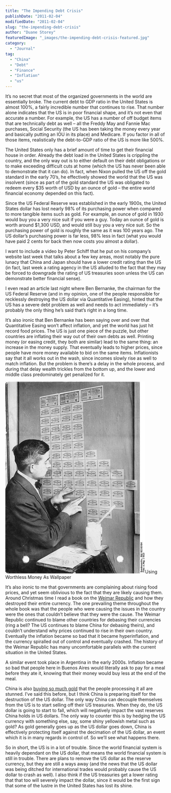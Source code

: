 ```yaml
---
title: "The Impending Debt Crisis"
publishDate: "2011-02-04"
modifiedDate: "2011-02-04"
slug: "the-impending-debt-crisis"
author: "Duane Storey"
featuredImage: "_images/the-impending-debt-crisis-featured.jpg"
category:
  - "Journal"
tag:
  - "China"
  - "Debt"
  - "Finance"
  - "Inflation"
  - "us"
---
```


It’s no secret that most of the organized governments in the world are essentially broke. The current debt to GDP ratio in the United States is almost 100%, a fairly incredible number that continues to rise. That number alone indicates that the US is in poor financial shape, and it’s not even that accurate a number. For example, the US has a number of off budget items that are technically debt as well – all the Freddy May and Fannie Mac purchases, Social Security (the US has been taking the money every year and basically putting an IOU in its place) and Medicare. If you factor in all of those items, realistically the debt-to-GDP ratio of the US is more like 500%.

The United States only has a brief amount of time to get their financial house in order. Already the debt load in the United States is crippling the country, and the only way out is to either default on their debt obligations or to make exceeding difficult cuts at home (which the US has never been able to demonstrate that it can do). In fact, when Nixon pulled the US off the gold standard in the early 70’s, he effectively showed the world that the US was insolvent (since as part of the gold standard the US was obligated to redeem every $35 worth of USD by an ounce of gold – the entire world financial economy depended on this fact).

Since the US Federal Reserve was established in the early 1900s, the United States dollar has lost nearly 98% of its purchasing power when compared to more tangible items such as gold. For example, an ounce of gold in 1930 would buy you a very nice suit if you were a guy. Today an ounce of gold is worth around $1,300 USD, and would still buy you a very nice suit. So the purchasing power of gold is roughly the same as it was 100 years ago. The US dollar’s purchasing power is far less, 98% less in fact (what you would have paid 2 cents for back then now costs you almost a dollar).

I want to include a video by Peter Schiff that he put on his company’s website last week that talks about a few key areas, most notably the pure lunacy that China and Japan should have a lower credit rating than the US (in fact, last week a rating agency in the US alluded to the fact that they may be forced to downgrade the rating of US treasuries soon unless the US can demonstrate better financial sense).

I even read an article last night where Ben Bernanke, the chairman for the US Federal Reserve (and in my opinion, one of the people responsible for recklessly destroying the US dollar via Quantitative Easing), hinted that the US has a severe debt problem as well and needs to act immediately – it’s probably the only thing he’s said that’s right in a long time.

It’s also ironic that Ben Bernanke has been saying over and over that Quantitative Easing won’t affect inflation, and yet the world has just hit record food prices. The US is just one piece of the puzzle, but other countries are inflating their way out of their own debts as well. Printing money (or easing credit, they both are similar) lead to the same thing: an increase in the money supply. That eventually leads to higher prices, since people have more money available to bid on the same items. Inflationists say that it all works out in the wash, since incomes slowly rise as well to match inflation. But the problem is there’s a delay in the whole process, and during that delay wealth trickles from the bottom up, and the lower and middle class predominately get penalized for it.

[![](_images/the-impending-debt-crisis-1.jpg)](http://www.migratorynerd.com/wordpress/wp-content/uploads/2011/02/438px-Bundesarchiv_Bild_102-00104_Inflation_Tapezieren_mit_Geldscheinen.jpg)Using Worthless Money As Wallpaper



It’s also ironic to me that governments are complaining about rising food prices, and yet seem oblivious to the fact that they are likely causing them. Around Christmas time I read a book on the [Weimar Republic](http://en.wikipedia.org/wiki/Inflation_in_the_Weimar_Republic) and how they destroyed their entire currency. The one prevailing theme throughout the whole book was that the people who were causing the issues in the country were the ones that couldn’t believe that they were the cause. The Weimar Republic continued to blame other countries for debasing their currencies (ring a bell? The US continues to blame China for debasing theirs), and couldn’t understand why prices continued to rise in their own country. Eventually the inflation became so bad that it became hyperinflation, and the currency spiralled out of control and eventually crashed. The history of the Weimar Republic has many uncomfortable parallels with the current situation in the United States.

A similar event took place in Argentina in the early 2000s. Inflation became so bad that people here in Buenos Aires would literally ask to pay for a meal before they ate it, knowing that their money would buy less at the end of the meal.

China is also [buying so much gold](http://www.mineweb.com/mineweb/view/mineweb/en/page33?oid=119820&sn=Detail) that the people processing it all are stunned. I’ve said this before, but I think China is preparing itself for the destruction of the US dollar. The only way China can decouple themselves from the US is to start selling off their US treasuries. When they do, the US dollar is going to start to fall, which will negatively impact the vast reserves China holds in US dollars. The only way to counter this is by hedging the US currency with something else, say, some shiny yellowish metal such as gold? As gold generally goes up as the US dollar goes down, China is effectively protecting itself against the decimation of the US dollar, an event which it is in many regards in control of. So we’ll see what happens there.

So in short, the US is in a lot of trouble. Since the world financial system is heavily dependant on the US dollar, that means the world financial system is still in trouble. There are plans to remove the US dollar as the reserve currency, but they are still a ways away (and the news that the US dollar was being ditched for international trades would probably cause the US dollar to crash as well). I also think if the US treasuries get a lower rating that that too will severely impact the dollar, since it would be the first sign that some of the lustre in the United States has lost its shine.